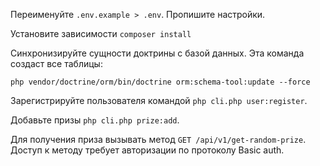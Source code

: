 Переименуйте `.env.example > .env`. Пропишите настройки.

Установите зависимости `composer install`

Синхронизируйте сущности доктрины с базой данных. Эта команда создаст все таблицы:
```
php vendor/doctrine/orm/bin/doctrine orm:schema-tool:update --force
```

Зарегистрируйте пользователя командой `php cli.php user:register`.

Добавьте призы `php cli.php prize:add`.

Для получения приза вызывать метод `GET /api/v1/get-random-prize`.
Доступ к методу требует авторизации по протоколу Basic auth.
